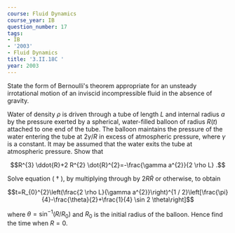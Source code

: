 ```yaml
---
course: Fluid Dynamics
course_year: IB
question_number: 17
tags:
- IB
- '2003'
- Fluid Dynamics
title: '3.II.18C '
year: 2003
---
```



State the form of Bernoulli's theorem appropriate for an unsteady irrotational motion of an inviscid incompressible fluid in the absence of gravity.

Water of density $\rho$ is driven through a tube of length $L$ and internal radius $a$ by the pressure exerted by a spherical, water-filled balloon of radius $R(t)$ attached to one end of the tube. The balloon maintains the pressure of the water entering the tube at $2 \gamma / R$ in excess of atmospheric pressure, where $\gamma$ is a constant. It may be assumed that the water exits the tube at atmospheric pressure. Show that

$$R^{3} \ddot{R}+2 R^{2} \dot{R}^{2}=-\frac{\gamma a^{2}}{2 \rho L} .$$

Solve equation ( $\dagger$ ), by multiplying through by $2 R \dot{R}$ or otherwise, to obtain

$$t=R_{0}^{2}\left(\frac{2 \rho L}{\gamma a^{2}}\right)^{1 / 2}\left[\frac{\pi}{4}-\frac{\theta}{2}+\frac{1}{4} \sin 2 \theta\right]$$

where $\theta=\sin ^{-1}\left(R / R_{0}\right)$ and $R_{0}$ is the initial radius of the balloon. Hence find the time when $R=0$.